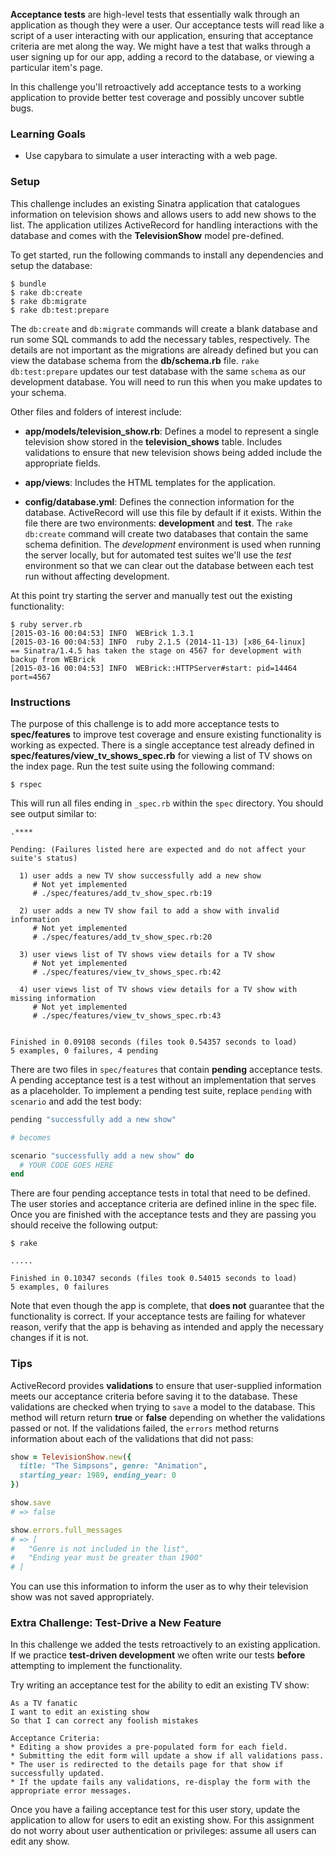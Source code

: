 **Acceptance tests** are high-level tests that essentially walk through an application as though they were a user. Our acceptance tests will read like a script of a user interacting with our application, ensuring that acceptance criteria are met along the way. We might have a test that walks through a user signing up for our app, adding a record to the database, or viewing a particular item's page.

In this challenge you'll retroactively add acceptance tests to a working application to provide better test coverage and possibly uncover subtle bugs.

### Learning Goals

* Use capybara to simulate a user interacting with a web page.

### Setup

This challenge includes an existing Sinatra application that catalogues information on television shows and allows users to add new shows to the list. The application utilizes ActiveRecord for handling interactions with the database and comes with the **TelevisionShow** model pre-defined.

To get started, run the following commands to install any dependencies and setup the database:

```no-highlight
$ bundle
$ rake db:create
$ rake db:migrate
$ rake db:test:prepare
```

The `db:create` and `db:migrate` commands will create a blank database and run some SQL commands to add the necessary tables, respectively. The details are not important as the migrations are already defined but you can view the database schema from the **db/schema.rb** file. `rake db:test:prepare` updates our test database with the same `schema` as our development database. You will need to run this when you make updates to your schema.

Other files and folders of interest include:

* **app/models/television_show.rb**: Defines a model to represent a single television show stored in the **television_shows** table. Includes validations to ensure that new television shows being added include the appropriate fields.

* **app/views**: Includes the HTML templates for the application.

* **config/database.yml**: Defines the connection information for the database. ActiveRecord will use this file by default if it exists. Within the file there are two environments: **development** and **test**. The `rake db:create` command will create two databases that contain the same schema definition. The _development_ environment is used when running the server locally, but for automated test suites we'll use the _test_ environment so that we can clear out the database between each test run without affecting development.

At this point try starting the server and manually test out the existing functionality:

```no-highlight
$ ruby server.rb
[2015-03-16 00:04:53] INFO  WEBrick 1.3.1
[2015-03-16 00:04:53] INFO  ruby 2.1.5 (2014-11-13) [x86_64-linux]
== Sinatra/1.4.5 has taken the stage on 4567 for development with backup from WEBrick
[2015-03-16 00:04:53] INFO  WEBrick::HTTPServer#start: pid=14464 port=4567
```

### Instructions

The purpose of this challenge is to add more acceptance tests to **spec/features** to improve test coverage and ensure existing functionality is working as expected. There is a single acceptance test already defined in **spec/features/view_tv_shows_spec.rb** for viewing a list of TV shows on the index page. Run the test suite using the following command:

```no-highlight
$ rspec
```

This will run all files ending in `_spec.rb` within the `spec` directory. You should see output similar to:

```no-highlight
.****

Pending: (Failures listed here are expected and do not affect your suite's status)

  1) user adds a new TV show successfully add a new show
     # Not yet implemented
     # ./spec/features/add_tv_show_spec.rb:19

  2) user adds a new TV show fail to add a show with invalid information
     # Not yet implemented
     # ./spec/features/add_tv_show_spec.rb:20

  3) user views list of TV shows view details for a TV show
     # Not yet implemented
     # ./spec/features/view_tv_shows_spec.rb:42

  4) user views list of TV shows view details for a TV show with missing information
     # Not yet implemented
     # ./spec/features/view_tv_shows_spec.rb:43


Finished in 0.09108 seconds (files took 0.54357 seconds to load)
5 examples, 0 failures, 4 pending
```

There are two files in `spec/features` that contain **pending** acceptance tests. A pending acceptance test is a test without an implementation that serves as a placeholder. To implement a pending test suite, replace `pending` with `scenario` and add the test body:

```ruby
pending "successfully add a new show"

# becomes

scenario "successfully add a new show" do
  # YOUR CODE GOES HERE
end
```

There are four pending acceptance tests in total that need to be defined. The user stories and acceptance criteria are defined inline in the spec file. Once you are finished with the acceptance tests and they are passing you should receive the following output:

```no-highlight
$ rake

.....

Finished in 0.10347 seconds (files took 0.54015 seconds to load)
5 examples, 0 failures
```

Note that even though the app is complete, that **does not** guarantee that the functionality is correct. If your acceptance tests are failing for whatever reason, verify that the app is behaving as intended and apply the necessary changes if it is not.

### Tips

ActiveRecord provides **validations** to ensure that user-supplied information meets our acceptance criteria before saving it to the database. These validations are checked when trying to `save` a model to the database. This method will return return **true** or **false** depending on whether the validations passed or not. If the validations failed, the `errors` method returns information about each of the validations that did not pass:

```ruby
show = TelevisionShow.new({
  title: "The Simpsons", genre: "Animation",
  starting_year: 1989, ending_year: 0
})

show.save
# => false

show.errors.full_messages
# => [
#   "Genre is not included in the list",
#   "Ending year must be greater than 1900"
# ]
```

You can use this information to inform the user as to why their television show was not saved appropriately.

### Extra Challenge: Test-Drive a New Feature

In this challenge we added the tests retroactively to an existing application. If we practice **test-driven development** we often write our tests **before** attempting to implement the functionality.

Try writing an acceptance test for the ability to edit an existing TV show:

```no-highlight
As a TV fanatic
I want to edit an existing show
So that I can correct any foolish mistakes

Acceptance Criteria:
* Editing a show provides a pre-populated form for each field.
* Submitting the edit form will update a show if all validations pass.
* The user is redirected to the details page for that show if successfully updated.
* If the update fails any validations, re-display the form with the appropriate error messages.
```

Once you have a failing acceptance test for this user story, update the application to allow for users to edit an existing show. For this assignment do not worry about user authentication or privileges: assume all users can edit any show.
